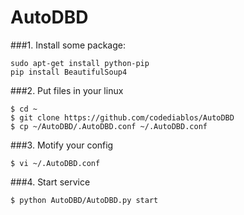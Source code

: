 AutoDBD
=======
###1. Install some package:

<pre><code>sudo apt-get install python-pip  
pip install BeautifulSoup4  
</code></pre>


###2. Put files in your linux  
<pre><code>$ cd ~  
$ git clone https://github.com/codediablos/AutoDBD  
$ cp ~/AutoDBD/.AutoDBD.conf ~/.AutoDBD.conf  
</code></pre>

###3. Motify your config  
<pre><code>$ vi ~/.AutoDBD.conf  
</code></pre>


###4. Start service  
<pre><code>$ python AutoDBD/AutoDBD.py start  
</code></pre>

